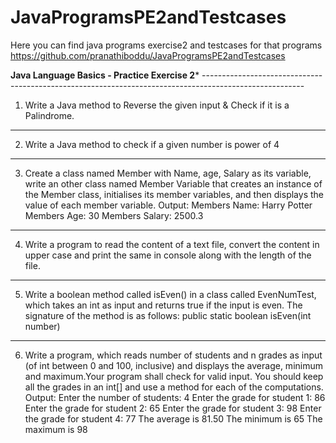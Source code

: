 # JavaProgramsPE2andTestcases
Here you can find java programs exercise2 and testcases for that programs
https://github.com/pranathiboddu/JavaProgramsPE2andTestcases


**********Java Language Basics - Practice Exercise 2*********** ------------------------------------------------------------------------------------------------------- 
1. Write a Java method to Reverse the given input & Check if it is a Palindrome. 
------------------------------------------------------------------------------------------------------------------------ 
2. Write a Java method to check if a given number is power of 4 
------------------------------------------------------------------------------------------------------------------------ 
3. Create a class named Member with Name, age, Salary as its variable, write an other class named Member Variable that creates an instance of the Member class, initialises its member variables, and then displays the value of each member variable. 
Output: Members Name: Harry Potter Members Age: 30 Members Salary: 2500.3 
------------------------------------------------------------------------------------------------------------------------
4. Write a program to read the content of a text file, convert the content in upper case and print the same in console along with the length of the file. 
------------------------------------------------------------------------------------------------------------------------ 
5. Write a boolean method called isEven() in a class called EvenNumTest, which takes an int as input and returns true if the input is even. The signature of the method is as follows: public static boolean isEven(int number) 
------------------------------------------------------------------------------------------------------------------------ 
6. Write a program, which reads number of students and n grades as input (of int between 0 and 100, inclusive) and displays the average, minimum and maximum.Your program shall check for valid input. You should keep all the grades in an int[] and use a method for each of the computations. 
Output: 
Enter the number of students: 4 
Enter the grade for student 1: 86 
Enter the grade for student 2: 65 
Enter the grade for student 3: 98 
Enter the grade for student 4: 77 
The average is 81.50 
The minimum is 65 
The maximum is 98 


